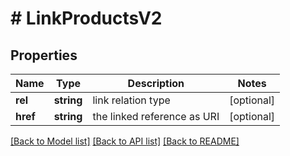 # # LinkProductsV2

## Properties

Name | Type | Description | Notes
------------ | ------------- | ------------- | -------------
**rel** | **string** | link relation type | [optional]
**href** | **string** | the linked reference as URI | [optional]

[[Back to Model list]](../../README.md#models) [[Back to API list]](../../README.md#endpoints) [[Back to README]](../../README.md)
